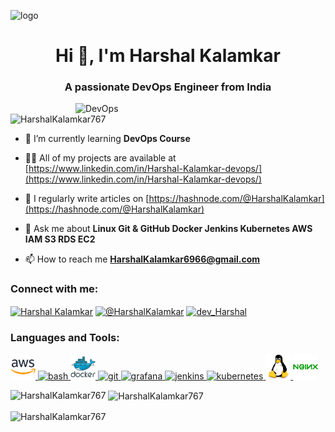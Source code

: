 ![logo](https://github.com/HarshalKalamkar767/HarshalKalamkar767/blob/main/Banner.png.png)
<h1 align="center">Hi 👋, I'm Harshal Kalamkar</h1>
<h3 align="center">A passionate DevOps Engineer from India</h3>

<img align="right" alt="DevOps" width="400" src="https://media.tenor.com/S59bPkT0pqcAAAAC/programming.gif">



<p align="left"> <img src="https://komarev.com/ghpvc/?username=HarshalKalamkar767&label=Profile%20views&color=0e75b6&style=flat" alt="HarshalKalamkar767" /> </p>

- 🌱 I’m currently learning **DevOps Course**

- 👨‍💻 All of my projects are available at [https://www.linkedin.com/in/Harshal-Kalamkar-devops/](https://www.linkedin.com/in/Harshal-Kalamkar-devops/)

- 📝 I regularly write articles on [https://hashnode.com/@HarshalKalamkar](https://hashnode.com/@HarshalKalamkar)

- 💬 Ask me about **Linux Git & GitHub Docker Jenkins Kubernetes AWS IAM S3 RDS EC2**

- 📫 How to reach me **HarshalKalamkar6966@gmail.com**

<h3 align="left">Connect with me:</h3>
<p align="left">
<a href="https://linkedin.com/in/HarshalKalamkar" target="blank"><img align="center" src="https://raw.githubusercontent.com/rahuldkjain/github-profile-readme-generator/master/src/images/icons/Social/linked-in-alt.svg" alt="Harshal Kalamkar" height="30" width="40" /></a>
<a href="https://hashnode.com/@HarshalKalamkar" target="blank"><img align="center" src="https://raw.githubusercontent.com/rahuldkjain/github-profile-readme-generator/master/src/images/icons/Social/hashnode.svg" alt="@HarshalKalamkar" height="30" width="40" /></a>
<a href="https://www.youtube.com/c/dev_Harshal" target="blank"><img align="center" src="https://raw.githubusercontent.com/rahuldkjain/github-profile-readme-generator/master/src/images/icons/Social/youtube.svg" alt="dev_Harshal" height="30" width="40" /></a>
</p>

<h3 align="left">Languages and Tools:</h3>
<p align="left"> <a href="https://aws.amazon.com" target="_blank" rel="noreferrer"> <img src="https://raw.githubusercontent.com/devicons/devicon/master/icons/amazonwebservices/amazonwebservices-original-wordmark.svg" alt="aws" width="40" height="40"/> </a> <a href="https://www.gnu.org/software/bash/" target="_blank" rel="noreferrer"> <img src="https://www.vectorlogo.zone/logos/gnu_bash/gnu_bash-icon.svg" alt="bash" width="40" height="40"/> </a> <a href="https://www.docker.com/" target="_blank" rel="noreferrer"> <img src="https://raw.githubusercontent.com/devicons/devicon/master/icons/docker/docker-original-wordmark.svg" alt="docker" width="40" height="40"/> </a> <a href="https://git-scm.com/" target="_blank" rel="noreferrer"> <img src="https://www.vectorlogo.zone/logos/git-scm/git-scm-icon.svg" alt="git" width="40" height="40"/> </a> <a href="https://grafana.com" target="_blank" rel="noreferrer"> <img src="https://www.vectorlogo.zone/logos/grafana/grafana-icon.svg" alt="grafana" width="40" height="40"/> </a> <a href="https://www.jenkins.io" target="_blank" rel="noreferrer"> <img src="https://www.vectorlogo.zone/logos/jenkins/jenkins-icon.svg" alt="jenkins" width="40" height="40"/> </a> <a href="https://kubernetes.io" target="_blank" rel="noreferrer"> <img src="https://www.vectorlogo.zone/logos/kubernetes/kubernetes-icon.svg" alt="kubernetes" width="40" height="40"/> </a> <a href="https://www.linux.org/" target="_blank" rel="noreferrer"> <img src="https://raw.githubusercontent.com/devicons/devicon/master/icons/linux/linux-original.svg" alt="linux" width="40" height="40"/> </a> <a href="https://www.nginx.com" target="_blank" rel="noreferrer"> <img src="https://raw.githubusercontent.com/devicons/devicon/master/icons/nginx/nginx-original.svg" alt="nginx" width="40" height="40"/> </a> </p>

<p><img align="left" src="https://github-readme-stats.vercel.app/api/top-langs?username=HarshalKalamkar767&show_icons=true&locale=en&layout=compact" alt="HarshalKalamkar767" /></p>

<p>&nbsp;<img align="center" src="https://github-readme-stats.vercel.app/api?username=HarshalKalamkar767&show_icons=true&locale=en" alt="HarshalKalamkar767" /></p>

<p><img align="center" src="https://github-readme-streak-stats.herokuapp.com/?user=HarshalKalamkar767&" alt="HarshalKalamkar767" /></p>
